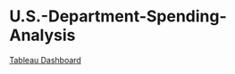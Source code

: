 # U.S.-Department-Spending-Analysis

[Tableau Dashboard]([https://github.com/user-attachments/files/18630705/Dashboard.1.pdf](https://public.tableau.com/views/USDepartmentSpendingAnalysis/Dashboard1?:language=en-US&:sid=&:redirect=auth&:display_count=n&:origin=viz_share_link))
